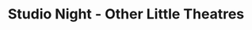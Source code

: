 ---
title: Studio Night - Other Little Theatres
year: 1926
opening_date: 
closing_date: 
layout: productions
image:
image_caption:
image_credit:
playbill:
category:
Theatre: Theatre Jacksonville
cast:
  Speaker: Mrs. E.R. Hoyt
external_links:
---